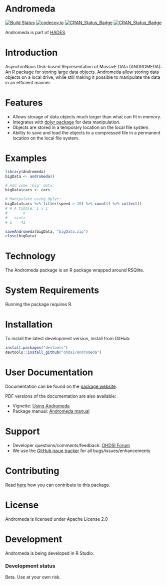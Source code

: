 Andromeda
=========

[![Build Status](https://travis-ci.org/OHDSI/CaseControl.svg?branch=master)](https://travis-ci.org/OHDSI/Andromeda)
[![codecov.io](https://codecov.io/github/OHDSI/Andromeda/coverage.svg?branch=master)](https://codecov.io/github/OHDSI/Andromeda?branch=master)
[![CRAN_Status_Badge](http://www.r-pkg.org/badges/version/Andromeda)](https://cran.r-project.org/package=Andromeda)
[![CRAN_Status_Badge](http://cranlogs.r-pkg.org/badges/Andromeda)](https://cran.r-project.org/package=Andromeda)

Andromeda is part of [HADES](https://ohdsi.github.io/Hades).

Introduction
============
AsynchroNous Disk-based Representation of MassivE DAta (ANDROMEDA): An R package for storing large data objects. Andromeda allow storing data objects on a local drive, while still making it possible to manipulate the data in an efficient manner.  

Features
========
- Allows storage of data objects much larger than what can fit in memory.
- Integrates with [dplyr package](https://dplyr.tidyverse.org/) for data manipulation.
- Objects are stored in a temporary location on the local file system.
- Ability to save and load the objects to a compressed file in a permanent location on the local file system.

Examples
========
```r
library(Andromeda)
bigData <- andromeda()

# Add some 'big' data:
bigData$cars <- cars

# Manipulate using dplyr:
bigData$cars %>% filter(speed > 10) %>% count() %>% collect()
# # A tibble: 1 x 1
#       n
#   <int>
# 1    41

saveAndromeda(bigData, "bigData.zip")
close(bigData)
```

Technology
==========
The Andromeda package is an R package wrapped around RSQlite.

System Requirements
===================
Running the package requires R.

Installation
=============
To install the latest development version, install from GitHub:

```r
install.packages("devtools")
devtools::install_github("ohdsi/Andromeda")
```

User Documentation
==================
Documentation can be found on the [package website](https://ohdsi.github.io/Andromeda).

PDF versions of the documentation are also available:
* Vignette: [Using Andromeda](https://raw.githubusercontent.com/OHDSI/Andromeda/master/inst/doc/UsingAndromeda.pdf)
* Package manual: [Andromeda manual](https://ohdsi.github.io/Andromeda/reference/index.html) 

Support
=======
* Developer questions/comments/feedback: <a href="http://forums.ohdsi.org/c/developers">OHDSI Forum</a>
* We use the <a href="https://github.com/OHDSI/Andromeda/issues">GitHub issue tracker</a> for all bugs/issues/enhancements

Contributing
============
Read [here](https://ohdsi.github.io/Hades/contribute.html) how you can contribute to this package.

License
=======
Andromeda is licensed under Apache License 2.0

Development
===========
Andromeda is being developed in R Studio.

### Development status

Beta. Use at your own risk.

